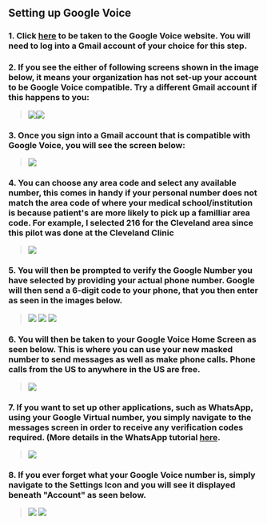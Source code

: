 ## Setting up Google Voice

### 1. Click [here](https://voice.google.com/u/2/signup) to be taken to the Google Voice website. You will need to log into a Gmail account of your choice for this step.  

### 2. If you see the either of following screens shown in the image below, it means your organization has not set-up your account to be Google Voice compatible. Try a different Gmail account if this happens to you: 
> <img src="https://github.com/Shreya-L/Piloting-Ambulatory-Virtual-Visits-MedEd/blob/master/Figures/GVstep1a.png"><img src="https://github.com/Shreya-L/Piloting-Ambulatory-Virtual-Visits-MedEd/blob/master/Figures/GVstep1b.png">

### 3. Once you sign into a Gmail account that is compatible with Google Voice, you will see the screen below: 
> <img src="https://github.com/Shreya-L/Piloting-Ambulatory-Virtual-Visits-MedEd/blob/master/Figures/GVstep2a.png">

### 4. You can choose any area code and select any available number, this comes in handy if your personal number does not match the area code of where your medical school/institution is because patient's are more likely to pick up a familliar area code. For example, I selected 216 for the Cleveland area since this pilot was done at the Cleveland Clinic
> <img src="https://github.com/Shreya-L/Piloting-Ambulatory-Virtual-Visits-MedEd/blob/master/Figures/GVstep2b.png">

### 5. You will then be prompted to verify the Google Number you have selected by providing your actual phone number. Google will then send a 6-digit code to your phone, that you then enter as seen in the images below. 
> <img src="https://github.com/Shreya-L/Piloting-Ambulatory-Virtual-Visits-MedEd/blob/master/Figures/GVstep3.png">
> <img src="https://github.com/Shreya-L/Piloting-Ambulatory-Virtual-Visits-MedEd/blob/master/Figures/GVstep4.png">
> <img src="https://github.com/Shreya-L/Piloting-Ambulatory-Virtual-Visits-MedEd/blob/master/Figures/GVstep5.png">

### 6. You will then be taken to your Google Voice Home Screen as seen below. This is where you can use your new masked number to send messages as well as make phone calls. Phone calls from the US to anywhere in the US are free. 

> <img src="https://github.com/Shreya-L/Piloting-Ambulatory-Virtual-Visits-MedEd/blob/master/Figures/GVstep6a.png">

### 7. If you want to set up other applications, such as WhatsApp, using your Google Virtual number, you simply navigate to the messages screen in order to receive any verification codes required. (More details in the WhatsApp tutorial [here](https://github.com/Shreya-L/Piloting-Ambulatory-Virtual-Visits-MedEd/blob/master/Technology-Set-Up/WhatsApp_for_Business.md).

> <img src="https://github.com/Shreya-L/Piloting-Ambulatory-Virtual-Visits-MedEd/blob/master/Figures/GVstep6b.png">

### 8. If you ever forget what your Google Voice number is, simply navigate to the Settings Icon and you will see it displayed beneath "Account" as seen below.

> <img src="https://github.com/Shreya-L/Piloting-Ambulatory-Virtual-Visits-MedEd/blob/master/Figures/GVstep7a.png">
> <img src="https://github.com/Shreya-L/Piloting-Ambulatory-Virtual-Visits-MedEd/blob/master/Figures/GVstep7b.png">
